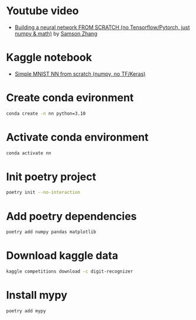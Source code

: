 # Youtube video
  - [Building a neural network FROM SCRATCH (no Tensorflow/Pytorch, just numpy & math)](https://www.youtube.com/watch?v=w8yWXqWQYmU) by [Samson Zhang](https://www.youtube.com/@SamsonZhangTheSalmon)

# Kaggle notebook
  - [Simple MNIST NN from scratch (numpy, no TF/Keras)](https://www.kaggle.com/code/wwsalmon/simple-mnist-nn-from-scratch-numpy-no-tf-keras)

# Create conda evironment
```bash
conda create -n nn python=3.10
```

# Activate conda environment
```bash
conda activate nn
```

# Init poetry project
```bash
poetry init --no-interaction
```

# Add poetry dependencies
```bash
poetry add numpy pandas matplotlib
```

# Download kaggle data
```bash
kaggle competitions download -c digit-recognizer
```

# Install mypy
```bash
poetry add mypy
```